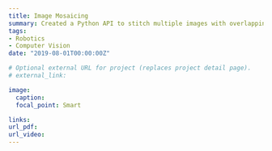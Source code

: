 ```yaml
---
title: Image Mosaicing
summary: Created a Python API to stitch multiple images with overlapping field of views to create a panaromic effect employing Harris Corner Detector, Adaptive Non-Maximal Suppression, Histogram of Oriented Gradients feature descriptors, outlier rejection and homography estimation using RANSAC algorithm.
tags:
- Robotics
- Computer Vision
date: "2019-08-01T00:00:00Z"

# Optional external URL for project (replaces project detail page).
# external_link:

image:
  caption: 
  focal_point: Smart

links:
url_pdf: 
url_video: 
---
```

